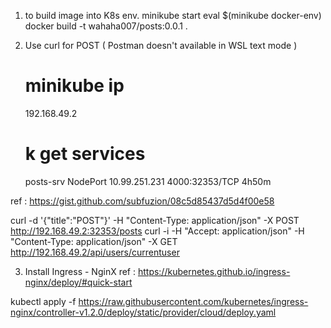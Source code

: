 1. to build image into K8s env.
   minikube start
   eval $(minikube docker-env)
   docker build -t wahaha007/posts:0.0.1 .

2. Use curl for POST ( Postman doesn't available in WSL text mode )
   # minikube ip
   192.168.49.2
   # k get services
   posts-srv NodePort 10.99.251.231 <none> 4000:32353/TCP 4h50m

ref : https://gist.github.com/subfuzion/08c5d85437d5d4f00e58

curl -d '{"title":"POST"}' -H "Content-Type: application/json" -X POST http://192.168.49.2:32353/posts
curl -i -H "Accept: application/json" -H "Content-Type: application/json" -X GET http://192.168.49.2/api/users/currentuser

3. Install Ingress - NginX
   ref : https://kubernetes.github.io/ingress-nginx/deploy/#quick-start

kubectl apply -f https://raw.githubusercontent.com/kubernetes/ingress-nginx/controller-v1.2.0/deploy/static/provider/cloud/deploy.yaml
